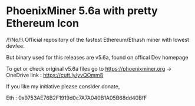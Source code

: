 # PhoenixMiner 5.6a with pretty Ethereum Icon

/!\No/!\ Official repository of the fastest Ethereum/Ethash miner with lowest devfee.

But binary used for this releases are v5.6a, found on offical Dev homepage

To get or check original v5.6a files go to https://phoenixminer.org → OneDrive link : https://cutt.ly/yvQOmm8


If you like my initiative please consider donate,

Eth : 0x9753AE76B2F1919d0c7A7A040B1A05B68dd40BfF
